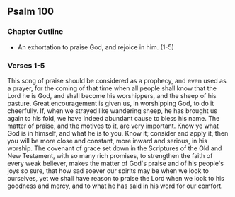 ## Psalm 100

### Chapter Outline

- An exhortation to praise God, and rejoice in him. (1-5)

### Verses 1-5

This song of praise should be considered as a prophecy, and even used as a prayer, for the coming of that time when all people shall know that the Lord he is God, and shall become his worshippers, and the sheep of his pasture. Great encouragement is given us, in worshipping God, to do it cheerfully. If, when we strayed like wandering sheep, he has brought us again to his fold, we have indeed abundant cause to bless his name. The matter of praise, and the motives to it, are very important. Know ye what God is in himself, and what he is to you. Know it; consider and apply it, then you will be more close and constant, more inward and serious, in his worship. The covenant of grace set down in the Scriptures of the Old and New Testament, with so many rich promises, to strengthen the faith of every weak believer, makes the matter of God's praise and of his people's joys so sure, that how sad soever our spirits may be when we look to ourselves, yet we shall have reason to praise the Lord when we look to his goodness and mercy, and to what he has said in his word for our comfort.


